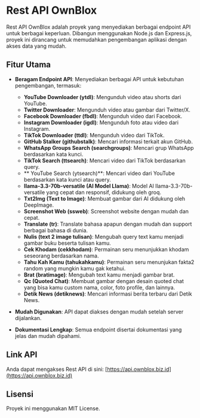 # Rest API OwnBlox

Rest API OwnBlox adalah proyek yang menyediakan berbagai endpoint API untuk berbagai keperluan. Dibangun menggunakan Node.js dan Express.js, proyek ini dirancang untuk memudahkan pengembangan aplikasi dengan akses data yang mudah.

## Fitur Utama
- **Beragam Endpoint API**: Menyediakan berbagai API untuk kebutuhan pengembangan, termasuk:
  - **YouTube Downloader (ytdl)**:
  Mengunduh video atau shorts dari YouTube.
  - **Twitter Downloader**:
  Mengunduh video atau gambar dari Twitter/X.
  - **Facebook Downloader (fbdl)**: Mengunduh video dari Facebook.
  - **Instagram Downloader (igdl)**: Mengunduh foto atau video dari Instagram.
  - **TikTok Downloader (ttdl)**:
  Mengunduh video dari TikTok.
  - **GitHub Stalker (githubstalk)**: Mencari informasi terkait akun GitHub.
  - **WhatsApp Groups Search (searchgroups)**: Mencari grup WhatsApp berdasarkan kata kunci.
  - **TikTok Search (ttsearch)**:
  Mencari video dari TikTok berdasarkan query.
  - ** YouTube Search (ytsearch)**:
  Mencari video dari YouTube berdasarkan kata kunci atau query.
  - **llama-3.3-70b-versatile (AI Model Llama)**:
  Model AI llama-3.3-70b-versatile yang cepat dan responsif, didukung oleh groq.
  - **Txt2Img (Text to Image)**:
  Membuat gambar dari AI didukung oleh DeepImage.
  - **Screenshot Web (ssweb)**:
  Screenshot website dengan mudah dan cepat.
  - **Translate (tr)**:
  Translate bahasa apapun dengan mudah dan support berbagai bahasa di dunia.
  - **Nulis (text 2 image tulisan)**:
  Mengubah query text kamu menjadi gambar buku beserta tulisan kamu.
  - **Cek Khodam (cekkhodam)**:
  Permainan seru menunjukkan khodam seseorang berdasarkan nama.
  - **Tahu Kah Kamu (tahukahkamu)**:
  Permainan seru menunjukan fakta2 random yang mungkin kamu gak ketahui.
  - **Brat (bratimage)**:
  Mengubah text kamu menjadi gambar brat.
  - **Qc (Quoted Chat)**:
  Membuat gambar dengan desain quoted chat yang bisa kamu custom nama, color, foto profile, dan lainnya.
  - **Detik News (detiknews)**:
  Mencari informasi berita terbaru dari Detik News.

- **Mudah Digunakan**: API dapat diakses dengan mudah setelah server dijalankan.
- **Dokumentasi Lengkap**: Semua endpoint disertai dokumentasi yang jelas dan mudah dipahami.

## Link API
Anda dapat mengakses Rest API di sini: [https://api.ownblox.biz.id](https://api.ownblox.biz.id)

## Lisensi
Proyek ini menggunakan MIT License.
